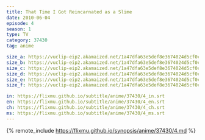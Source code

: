 ```yaml
---
title: That Time I Got Reincarnated as a Slime
date: 2010-06-04
episode: 4
season: 1
type: TV
category: 37430
tag: anime

size_a: https://vuclip-eip2.akamaized.net/1a47dfa63e5def8e3674024d5cf0ce0a/vp63207_V20210323055406/hlsc_e2931_2.m3u8
size_b: https://vuclip-eip2.akamaized.net/1a47dfa63e5def8e3674024d5cf0ce0a/vp63207_V20210323055406/hlsc_e2931_3.m3u8
size_c: https://vuclip-eip2.akamaized.net/1a47dfa63e5def8e3674024d5cf0ce0a/vp63207_V20210323055406/hlsc_e2931_4.m3u8
size_d: https://vuclip-eip2.akamaized.net/1a47dfa63e5def8e3674024d5cf0ce0a/vp63207_V20210323055406/hlsc_e2931_5.m3u8
size_e: https://vuclip-eip2.akamaized.net/1a47dfa63e5def8e3674024d5cf0ce0a/vp63207_V20210323055406/hlsc_e2931_6.m3u8
size_f: https://vuclip-eip2.akamaized.net/1a47dfa63e5def8e3674024d5cf0ce0a/vp63207_V20210323055406/hlsc_e2931_7.m3u8

in: https://flixmu.github.io/subtitle/anime/37430/4_in.srt
en: https://flixmu.github.io/subtitle/anime/37430/4_en.srt
ch: https://flixmu.github.io/subtitle/anime/37430/4_ch.srt
ms: https://flixmu.github.io/subtitle/anime/37430/4_ms.srt
---
```

{% remote_include https://flixmu.github.io/synopsis/anime/37430/4.md %}
